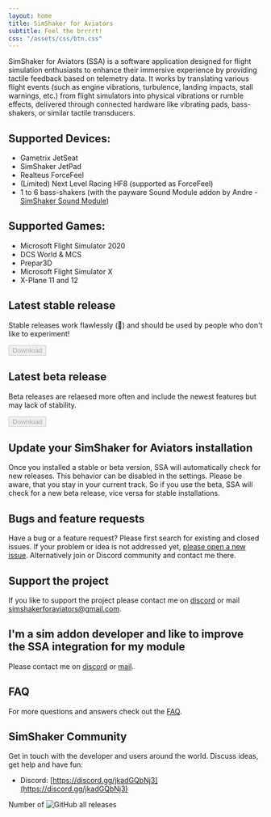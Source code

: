 ```yaml
---
layout: home
title: SimShaker for Aviators
subtitle: Feel the brrrrt!
css: "/assets/css/btn.css"
---
```


SimShaker for Aviators (SSA) is a software application designed for flight simulation enthusiasts to enhance their immersive experience by providing tactile feedback based on telemetry data. It works by translating various flight events (such as engine vibrations, turbulence, landing impacts, stall warnings, etc.) from flight simulators into physical vibrations or rumble effects, delivered through connected hardware like vibrating pads, bass-shakers, or similar tactile transducers.

## Supported Devices:
  - Gametrix JetSeat 
  - SimShaker JetPad 
  - Realteus ForceFeel 
  - (Limited)  Next Level Racing HF8 (supported as ForceFeel)
  - 1 to 6 bass-shakers (with the payware Sound Module addon by Andre - [SimShaker Sound Module](https://simshaker.com/software/general/sound/)) 

## Supported Games:
  - Microsoft Flight Simulator 2020
  - DCS World & MCS
  - Prepar3D
  - Microsoft Flight Simulator X
  - X-Plane 11 and 12

## Latest stable release
Stable releases work flawlessly (&#129310;) and should be used by people who don't like to experiment!

<div id="stable-download-area">
  <button id="stable-download-button" class="button" disabled>Download</button>
  <div id="stable-release-info"></div> 
</div>

## Latest beta release
Beta releases are relaesed more often and include the newest features but may lack of stability.

<div id="beta-download-area">
  <button id="beta-download-button" class="button" disabled>Download</button>
  <div id="beta-release-info"></div>
</div>

## Update your SimShaker for Aviators installation
Once you installed a stable or beta version, SSA will automatically check for new releases. This behavior can be disabled in the settings. Please be aware, that you stay in your current track. So if you use the beta, SSA will check for a new beta release, vice versa for stable installations. 

## Bugs and feature requests
Have a bug or a feature request? Please first search for existing and closed issues. If your problem or idea is not addressed yet, [please open a new issue](https://github.com/SimShaker-for-Aviators/SimShaker-for-Aviators-Releases/issues). Alternatively join or Discord community and contact me there.

## Support the project
If you like to support the project please contact me on [discord](https://discord.gg/jkadGQbNj3) or mail [simshakerforaviators@gmail.com](mailto:simshakerforaviators@gmail.com).

## I'm a sim addon developer and like to improve the SSA integration for my module
Please contact me on [discord](https://discord.gg/jkadGQbNj3) or [mail](mailto:simshakerforaviators@gmail.com).

## FAQ
For more questions and answers check out the [FAQ](faq.md). 

## SimShaker Community
Get in touch with the developer and users around the world. Discuss ideas, get help and have fun:
  - Discord: [https://discord.gg/jkadGQbNj3](https://discord.gg/jkadGQbNj3)

Number of ![GitHub all releases](https://img.shields.io/github/downloads/SimShaker-for-Aviators/SimShaker-for-Aviators-Releases/total)

<script src="https://cdn.jsdelivr.net/npm/marked/marked.min.js"></script>
<script src="assets/js/latest-release.js"></script>